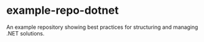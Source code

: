 # example-repo-dotnet
An example repository showing best practices for structuring and managing .NET solutions.
